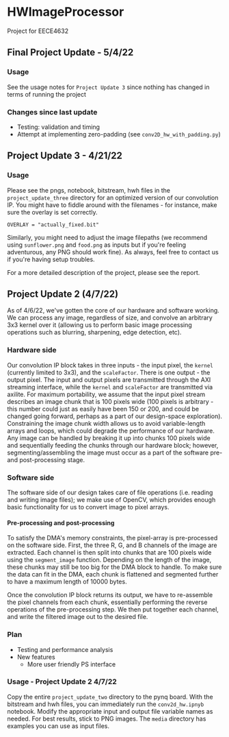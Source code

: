# HWImageProcessor
Project for EECE4632

## Final Project Update - 5/4/22

### Usage

See the usage notes for `Project Update 3` since nothing has changed in terms of running the project

### Changes since last update

- Testing: validation and timing
- Attempt at implementing zero-padding (see `conv2D_hw_with_padding.py`)

## Project Update 3 - 4/21/22

### Usage 

Please see the pngs, notebook, bitstream, hwh files in the `project_update_three` directory for an optimized version of our convolution IP. You might have to fiddle around with the filenames - for instance, make sure the overlay is set correctly.
```
OVERLAY = "actually_fixed.bit"
```

Similarly, you might need to adjust the image filepaths (we recommend using `sunflower.png` and `food.png` as inputs but if you're feeling adventurous, any PNG should work fine). As always, feel free to contact us if you're having setup troubles.

For a more detailed description of the project, please see the report. 

## Project Update 2 (4/7/22)
As of 4/6/22, we've gotten the core of our hardware and software working. We can process any image, regardless of size, and convolve an arbitrary 3x3 kernel over it (allowing us to perform basic image processing operations such as blurring, sharpening, edge detection, etc). 

### Hardware side

Our convolution IP block takes in three inputs - the input pixel, the `kernel` (currently limited to 3x3), and the `scaleFactor`. There is one output - the output pixel. The input and output pixels are transmitted through the AXI streaming interface, while the `kernel` and `scaleFactor` are transmitted via axilite. For maximum portability, we assume that the input pixel stream describes an image chunk that is 100 pixels wide (100 pixels is arbitrary - this number could just as easily have been 150 or 200, and could be changed going forward, perhaps as a part of our design-space exploration). Constraining the image chunk width allows us to avoid variable-length arrays and loops, which could degrade the performance of our hardware. Any image can be handled by breaking it up into chunks 100 pixels wide and sequentially feeding the chunks through our hardware block; however, segmenting/assembling the image must occur as a part of the software pre- and post-processing stage. 

### Software side

The software side of our design takes care of file operations (i.e. reading and writing image files); we make use of OpenCV, which provides enough basic functionality for us to convert image to pixel arrays.

#### Pre-processing and post-processing

To satisfy the DMA's memory constraints, the pixel-array is pre-processed on the software side. First, the three R, G, and B channels of the image are extracted. Each channel is then split into chunks that are 100 pixels wide using the `segment_image` function. Depending on the length of the image, these chunks may still be too big for the DMA block to handle. To make sure the data can fit in the DMA, each chunk is flattened and segmented further to have a maximum length of 10000 bytes.

Once the convolution IP block returns its output, we have to re-assemble the pixel channels from each chunk, essentially performing the reverse operations of the pre-processing step. We then put together each channel, and write the filtered image out to the desired file.  

### Plan
- Testing and performance analysis 
- New features
  - More user friendly PS interface

### Usage - Project Update 2 4/7/22

Copy the entire `project_update_two` directory to the pynq board. With the bitstream and hwh files, you can immediately run the `conv2d_hw.ipnyb` notebook. Modify the appropriate input and output file variable names as needed. For best results, stick to PNG images. The `media` directory has examples you can use as input files. 




